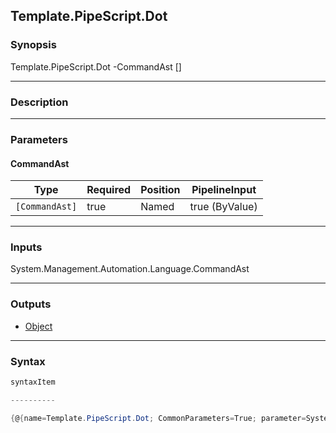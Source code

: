 Template.PipeScript.Dot
-----------------------

### Synopsis

Template.PipeScript.Dot -CommandAst <CommandAst> [<CommonParameters>]

---

### Description

---

### Parameters
#### **CommandAst**

|Type          |Required|Position|PipelineInput |
|--------------|--------|--------|--------------|
|`[CommandAst]`|true    |Named   |true (ByValue)|

---

### Inputs
System.Management.Automation.Language.CommandAst

---

### Outputs
* [Object](https://learn.microsoft.com/en-us/dotnet/api/System.Object)

---

### Syntax
```PowerShell
syntaxItem
```
```PowerShell
----------
```
```PowerShell
{@{name=Template.PipeScript.Dot; CommonParameters=True; parameter=System.Object[]}}
```
